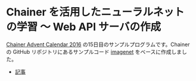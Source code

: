 # Chainer を活用したニューラルネットの学習 〜 Web API サーバの作成

[Chainer Advent Calendar 2016](http://qiita.com/advent-calendar/2016/chainer) の15日目のサンプルプログラムです。Chainer の GitHub リポジトリにあるサンプルコード [imagenet](https://github.com/pfnet/chainer/tree/v1.19.0/examples/imagenet) をベースに作成しました。

- [記事](http://qiita.com/tanikawa/items/a0ecf10638f327f63f3e)
